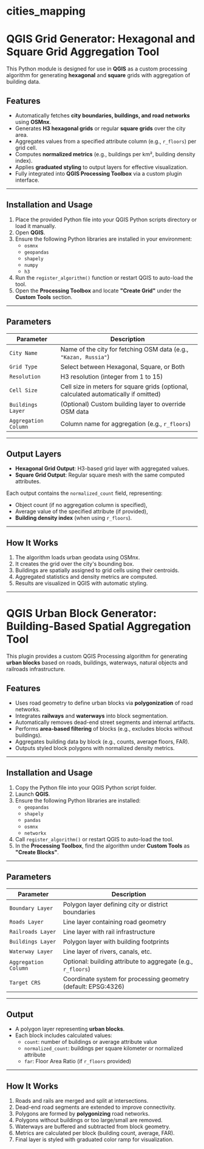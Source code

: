 # cities_mapping

# QGIS Grid Generator: Hexagonal and Square Grid Aggregation Tool

This Python module is designed for use in **QGIS** as a custom processing algorithm for generating **hexagonal** and **square** grids with aggregation of building data. 

## Features

- Automatically fetches **city boundaries, buildings, and road networks** using **OSMnx**.
- Generates **H3 hexagonal grids** or regular **square grids** over the city area.
- Aggregates values from a specified attribute column (e.g., `r_floors`) per grid cell.
- Computes **normalized metrics** (e.g., buildings per km², building density index).
- Applies **graduated styling** to output layers for effective visualization.
- Fully integrated into **QGIS Processing Toolbox** via a custom plugin interface.

---

## Installation and Usage

1. Place the provided Python file into your QGIS Python scripts directory or load it manually.
2. Open **QGIS**.
3. Ensure the following Python libraries are installed in your environment:
   - `osmnx`
   - `geopandas`
   - `shapely`
   - `numpy`
   - `h3`
4. Run the `register_algorithm()` function or restart QGIS to auto-load the tool.
5. Open the **Processing Toolbox** and locate **"Create Grid"** under the **Custom Tools** section.

---

## Parameters

| Parameter | Description |
|----------|-------------|
| `City Name` | Name of the city for fetching OSM data (e.g., `"Kazan, Russia"`) |
| `Grid Type` | Select between Hexagonal, Square, or Both |
| `Resolution` | H3 resolution (integer from 1 to 15) |
| `Cell Size` | Cell size in meters for square grids (optional, calculated automatically if omitted) |
| `Buildings Layer` | (Optional) Custom building layer to override OSM data |
| `Aggregation Column` | Column name for aggregation (e.g., `r_floors`) |

---

## Output Layers

- **Hexagonal Grid Output**: H3-based grid layer with aggregated values.
- **Square Grid Output**: Regular square mesh with the same computed attributes.

Each output contains the `normalized_count` field, representing:
- Object count (if no aggregation column is specified),
- Average value of the specified attribute (if provided),
- **Building density index** (when using `r_floors`).

---

## How It Works

1. The algorithm loads urban geodata using OSMnx.
2. It creates the grid over the city's bounding box.
3. Buildings are spatially assigned to grid cells using their centroids.
4. Aggregated statistics and density metrics are computed.
5. Results are visualized in QGIS with automatic styling.

---


# QGIS Urban Block Generator: Building-Based Spatial Aggregation Tool

This plugin provides a custom QGIS Processing algorithm for generating **urban blocks** based on roads, buildings, waterways, natural objects and railroads infrastructure.

## Features

- Uses road geometry to define urban blocks via **polygonization** of road networks.
- Integrates **railways** and **waterways** into block segmentation.
- Automatically removes dead-end street segments and internal artifacts.
- Performs **area-based filtering** of blocks (e.g., excludes blocks without buildings).
- Aggregates building data by block (e.g., counts, average floors, FAR).
- Outputs styled block polygons with normalized density metrics.

---

## Installation and Usage

1. Copy the Python file into your QGIS Python script folder.
2. Launch **QGIS**.
3. Ensure the following Python libraries are installed:
   - `geopandas`
   - `shapely`
   - `pandas`
   - `osmnx`
   - `networkx`
4. Call `register_algorithm()` or restart QGIS to auto-load the tool.
5. In the **Processing Toolbox**, find the algorithm under **Custom Tools** as **"Create Blocks"**.

---

## Parameters

| Parameter | Description |
|-----------|-------------|
| `Boundary Layer` | Polygon layer defining city or district boundaries |
| `Roads Layer` | Line layer containing road geometry |
| `Railroads Layer` | Line layer with rail infrastructure |
| `Buildings Layer` | Polygon layer with building footprints |
| `Waterway Layer` | Line layer of rivers, canals, etc. |
| `Aggregation Column` | Optional: building attribute to aggregate (e.g., `r_floors`) |
| `Target CRS` | Coordinate system for processing geometry (default: EPSG:4326) |

---

## Output

- A polygon layer representing **urban blocks**.
- Each block includes calculated values:
  - `count`: number of buildings or average attribute value
  - `normalized_count`: buildings per square kilometer or normalized attribute
  - `far`: Floor Area Ratio (if `r_floors` provided)

---

## How It Works

1. Roads and rails are merged and split at intersections.
2. Dead-end road segments are extended to improve connectivity.
3. Polygons are formed by **polygonizing** road networks.
4. Polygons without buildings or too large/small are removed.
5. Waterways are buffered and subtracted from block geometry.
6. Metrics are calculated per block (building count, average, FAR).
7. Final layer is styled with graduated color ramp for visualization.
